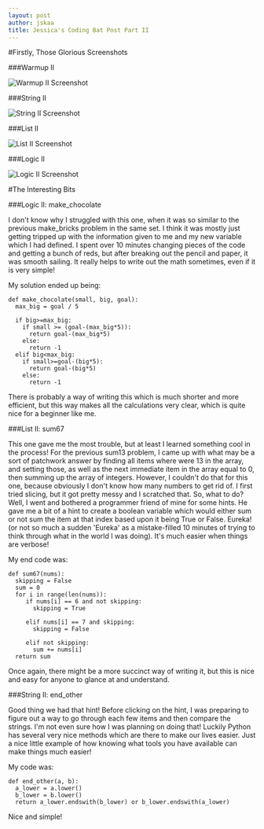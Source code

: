```yaml
---
layout: post
author: jskaa
title: Jessica's Coding Bat Post Part II 
---
```


#Firstly, Those Glorious Screenshots 

###Warmup II

![Warmup II Screenshot](http://puu.sh/6YW9l.png "Warmup II")

###String II

![String II Screenshot](http://puu.sh/6YWcE.png "String II")

###List II

![List II Screenshot](http://puu.sh/6YWeA.png "List II")

###Logic II

![Logic II Screenshot](http://puu.sh/6YWbr.png "Logic II")


#The Interesting Bits

###Logic II: make_chocolate

I don't know why I struggled with this one, when it was so similar to the previous make_bricks problem in the same set.
I think it was mostly just getting tripped up with the information given to me and my new variable which I had defined. I spent
over 10 minutes changing pieces of the code and getting a bunch of reds, but after breaking out the pencil and paper,
it was smooth sailing. It really helps to write out the math sometimes, even if it is very simple!

My solution ended up being:

```
def make_chocolate(small, big, goal):
  max_big = goal / 5
  
  if big>=max_big:
    if small >= (goal-(max_big*5)):
      return goal-(max_big*5)
    else:
      return -1 
  elif big<max_big:
    if small>=goal-(big*5):
      return goal-(big*5)
    else:
      return -1
```

There is probably a way of writing this which is much shorter and more efficient, but this way makes all the 
calculations very clear, which is quite nice for a beginner like me.

###List II: sum67

This one gave me the most trouble, but at least I learned something cool in the process! For the previous sum13 problem, 
I came up with what may be a sort of patchwork answer by finding all items where were 13 in the array, and setting those, 
as well as the next immediate item in the array equal to 0, then summing up the array of integers. However, I couldn't 
do that for this one, because obviously I don't know how many numbers to get rid of. I first tried slicing, but it got 
pretty messy and I scratched that. So, what to do? Well, I went and bothered a programmer friend of mine for some hints.
He gave me a bit of a hint to create a boolean variable which would either sum or not sum the item at that index based 
upon it being True or False. Eureka! (or not so much a sudden 'Eureka' as a mistake-filled 10 minutes of trying to think
through what in the world I was doing). It's much easier when things are verbose! 

My end code was:

```
def sum67(nums):
  skipping = False
  sum = 0
  for i in range(len(nums)):
     if nums[i] == 6 and not skipping:
       skipping = True
       
     elif nums[i] == 7 and skipping:
       skipping = False
       
     elif not skipping:
       sum += nums[i]
  return sum 
```

Once again, there might be a more succinct way of writing it, but this is nice and easy for anyone to glance at and 
understand. 

###String II: end_other

Good thing we had that hint! Before clicking on the hint, I was preparing to figure out a way to go through each few 
items and then compare the strings. I'm not even sure how I was planning on doing that! Luckily Python has several 
very nice methods which are there to make our lives easier. Just a nice little example of how knowing what tools you 
have available can make things much easier!

My code was:

```
def end_other(a, b):
  a_lower = a.lower()
  b_lower = b.lower()
  return a_lower.endswith(b_lower) or b_lower.endswith(a_lower)
```

Nice and simple! 


